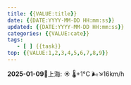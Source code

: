 ```yaml
---
title: {{VALUE:title}}
date: {{DATE:YYYY-MM-DD HH:mm:ss}}
updated: {{DATE:YYYY-MM-DD HH:mm:ss}}
categories: {{VALUE:cate}}
tags:
   - [ ] {{task}} 
top: {{VALUE:1,2,3,4,5,6,7,8,9}}
---
```

**2025-01-09**🌱上海: ☀️   🌡️+1°C 🌬️↘16km/h
